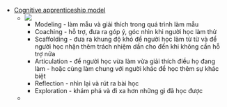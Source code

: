 - [Cognitive apprenticeship model](<Cognitive apprenticeship model.md>)
    - ![](https://firebasestorage.googleapis.com/v0/b/firescript-577a2.appspot.com/o/imgs%2Fapp%2FNgoctien%2Fv-fD8TTHVB.png?alt=media&token=a9802d37-97ba-4234-b632-83b18028ed2a)
        - Modeling - làm mẫu và giải thích trong quá trình làm mẫu
        - Coaching - hỗ trợ, đưa ra góp ý, góc nhìn khi người học làm thử
        - Scaffolding - đưa ra khung độ khó để người học làm từ từ và để người học nhận thêm trách nhiệm dần cho đến khi không cần hỗ trợ nữa
        - Articulation - để người học vừa làm vừa giải thích điều họ đang làm - hoặc cùng làm chung với người khác để học thêm sự khác biệt
        - Reflection - nhìn lại và rút ra bài học
        - Exploration - khám phá và đi xa hơn những gì đã học được
    - 

